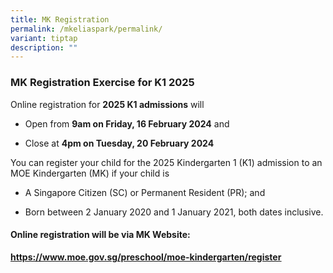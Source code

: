 ```yaml
---
title: MK Registration
permalink: /mkeliaspark/permalink/
variant: tiptap
description: ""
---
```

<h3>MK Registration Exercise for K1 2025</h3>
<p>Online registration for <strong>2025 K1 admissions</strong> will</p>
<ul data-tight="true" class="tight">
<li>
<p>Open from <strong>9am on Friday, 16 February 2024</strong> and</p>
</li>
<li>
<p>Close at <strong>4pm on Tuesday, 20 February 2024</strong>
</p>
</li>
</ul>
<p>You can register your child for the 2025 Kindergarten 1 (K1) admission
to an MOE Kindergarten (MK) if your child is</p>
<ul data-tight="true" class="tight">
<li>
<p>A Singapore Citizen (SC) or Permanent Resident (PR); and</p>
</li>
<li>
<p>Born between 2 January 2020 and 1 January 2021, both dates inclusive.</p>
</li>
</ul>
<h4>Online registration will be via MK Website:</h4>
<p><strong><a href="https://www.moe.gov.sg/preschool/moe-kindergarten/register" rel="noopener noreferrer nofollow" target="_blank"><u>https://www.moe.gov.sg/preschool/moe-kindergarten/register</u></a></strong>
</p>
<h3></h3>
<p></p>